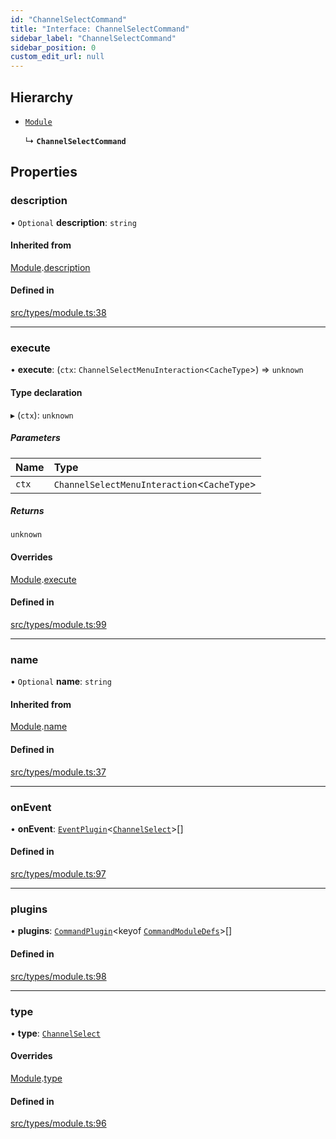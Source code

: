 ```yaml
---
id: "ChannelSelectCommand"
title: "Interface: ChannelSelectCommand"
sidebar_label: "ChannelSelectCommand"
sidebar_position: 0
custom_edit_url: null
---
```


## Hierarchy

- [`Module`](Module.md)

  ↳ **`ChannelSelectCommand`**

## Properties

### description

• `Optional` **description**: `string`

#### Inherited from

[Module](Module.md).[description](Module.md#description)

#### Defined in

[src/types/module.ts:38](https://github.com/sern-handler/handler/blob/3daacfc/src/types/module.ts#L38)

___

### execute

• **execute**: (`ctx`: `ChannelSelectMenuInteraction`<`CacheType`\>) => `unknown`

#### Type declaration

▸ (`ctx`): `unknown`

##### Parameters

| Name | Type |
| :------ | :------ |
| `ctx` | `ChannelSelectMenuInteraction`<`CacheType`\> |

##### Returns

`unknown`

#### Overrides

[Module](Module.md).[execute](Module.md#execute)

#### Defined in

[src/types/module.ts:99](https://github.com/sern-handler/handler/blob/3daacfc/src/types/module.ts#L99)

___

### name

• `Optional` **name**: `string`

#### Inherited from

[Module](Module.md).[name](Module.md#name)

#### Defined in

[src/types/module.ts:37](https://github.com/sern-handler/handler/blob/3daacfc/src/types/module.ts#L37)

___

### onEvent

• **onEvent**: [`EventPlugin`](EventPlugin.md)<[`ChannelSelect`](../enums/CommandType.md#channelselect)\>[]

#### Defined in

[src/types/module.ts:97](https://github.com/sern-handler/handler/blob/3daacfc/src/types/module.ts#L97)

___

### plugins

• **plugins**: [`CommandPlugin`](CommandPlugin.md)<keyof [`CommandModuleDefs`](../modules.md#commandmoduledefs)\>[]

#### Defined in

[src/types/module.ts:98](https://github.com/sern-handler/handler/blob/3daacfc/src/types/module.ts#L98)

___

### type

• **type**: [`ChannelSelect`](../enums/CommandType.md#channelselect)

#### Overrides

[Module](Module.md).[type](Module.md#type)

#### Defined in

[src/types/module.ts:96](https://github.com/sern-handler/handler/blob/3daacfc/src/types/module.ts#L96)
